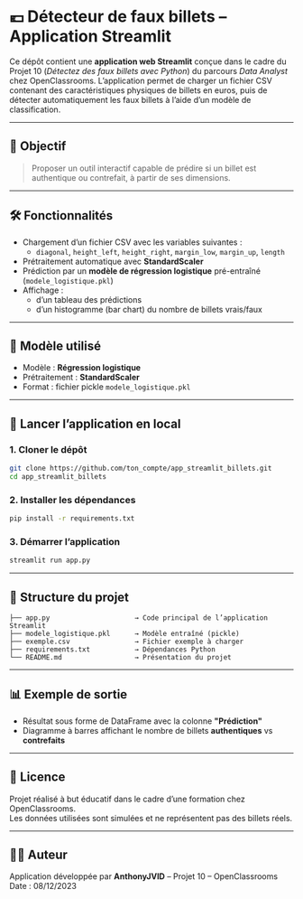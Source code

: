 # 💶 Détecteur de faux billets – Application Streamlit

Ce dépôt contient une **application web Streamlit** conçue dans le cadre du Projet 10 (*Détectez des faux billets avec Python*) du parcours *Data Analyst* chez OpenClassrooms. L’application permet de charger un fichier CSV contenant des caractéristiques physiques de billets en euros, puis de détecter automatiquement les faux billets à l’aide d’un modèle de classification.

---

## 🧠 Objectif

> Proposer un outil interactif capable de prédire si un billet est authentique ou contrefait, à partir de ses dimensions.

---

## 🛠️ Fonctionnalités

- Chargement d’un fichier CSV avec les variables suivantes :
  - `diagonal`, `height_left`, `height_right`, `margin_low`, `margin_up`, `length`
- Prétraitement automatique avec **StandardScaler**
- Prédiction par un **modèle de régression logistique** pré-entraîné (`modele_logistique.pkl`)
- Affichage :
  - d’un tableau des prédictions
  - d’un histogramme (bar chart) du nombre de billets vrais/faux

---

## 🧪 Modèle utilisé

- Modèle : **Régression logistique**
- Prétraitement : **StandardScaler**
- Format : fichier pickle `modele_logistique.pkl`

---

## 🚀 Lancer l’application en local

### 1. Cloner le dépôt

```bash
git clone https://github.com/ton_compte/app_streamlit_billets.git
cd app_streamlit_billets
```

### 2. Installer les dépendances

```bash
pip install -r requirements.txt
```

### 3. Démarrer l’application

```bash
streamlit run app.py
```

---

## 📁 Structure du projet

```
├── app.py                     → Code principal de l’application Streamlit
├── modele_logistique.pkl      → Modèle entraîné (pickle)
├── exemple.csv                → Fichier exemple à charger
├── requirements.txt           → Dépendances Python
└── README.md                  → Présentation du projet
```

---

## 📊 Exemple de sortie

- Résultat sous forme de DataFrame avec la colonne **"Prédiction"**
- Diagramme à barres affichant le nombre de billets **authentiques** vs **contrefaits**

---

## 📄 Licence

Projet réalisé à but éducatif dans le cadre d’une formation chez OpenClassrooms.  
Les données utilisées sont simulées et ne représentent pas des billets réels.

---

## 👨‍💻 Auteur

Application développée par **AnthonyJVID** – Projet 10 – OpenClassrooms  
Date : 08/12/2023
